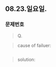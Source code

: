 ## 08.23.일요일.

### 문제번호

> Q. 



> cause of failuer:

```python

```



> solution:

```python

```

